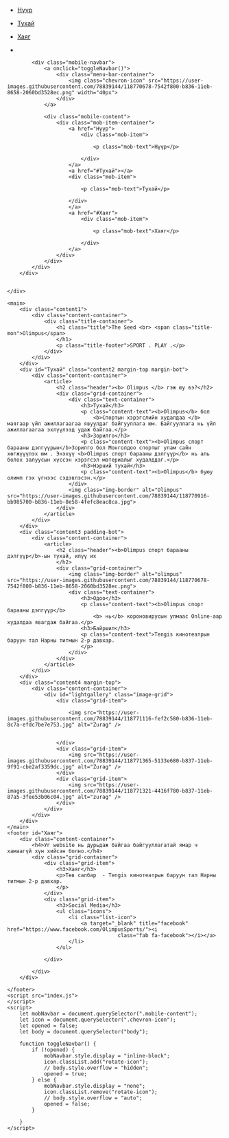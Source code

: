 <html lang="en">

<head>
    <meta charset="UTF-8">
    <meta http-equiv="X-UA-Compatible" content="IE=edge">
    <meta name="description" content="A landing page for Olipmus sports item.">
    <meta name="keywords" content="Olimpus sport baraa">
    <meta name="viewport" content="width=device-width, initial-scale=1.0">
    <link rel="stylesheet" href="./style.css" type="text/css" />
    <title>Olimpus</title>
    <script src="https://kit.fontawesome.com/2f23444d58.js" crossorigin="anonymous"></script>

</head>

<body>
    <div id="navbar" class="navbar-container">
        <div class="navbar-content-container">
            <div class="navbar-big-screen">
                <ul class="list-item-container">
                    <li class="list-item">
                        <a href="Нүүр">
                            <p>Нүүр</p>
                        </a>
                    </li>
                    <li class="list-item">
                        <a href="#Тухай">
                            <p>Тухай</p>
                        </a>
                    </li>
                    <li class="list-item">
                        <a href="#Хаяг">
                            <p>Хаяг</p>
                        </a>
                    </li>
                </ul>
                <ul class="list-icon-container">
                    <li class="list-icon">
                        <a target="_blank" title="facebook" href="https://www.facebook.com/OlimpusSports/"><i
                                    class="fab fa-facebook"></i></a>
                    </li>
                </ul>
            </div>

            <div class="mobile-navbar">
                <a onclick="toggleNavbar()">
                    <div class="menu-bar-container">
                        <img class="chevron-icon" src="https://user-images.githubusercontent.com/78839144/118770678-7542f800-b836-11eb-8658-2060bd3528ec.png" width="40px">
                    </div>
                </a>

                <div class="mobile-content">
                    <div class="mob-item-container">
                        <a href="Нүүр">
                            <div class="mob-item">

                                <p class="mob-text">Нүүр</p>

                            </div>
                        </a>
                        <a href="#Тухай"></a>
                        <div class="mob-item">

                            <p class="mob-text">Тухай</p>

                        </div>
                        </a>
                        <a href="#Хаяг">
                            <div class="mob-item">

                                <p class="mob-text">Хаяг</p>

                            </div>
                        </a>
                    </div>
                </div>
            </div>
        </div>


    </div>

    <main>
        <div class="content1">
            <div class="content-container">
                <div class="title-container">
                    <h1 class="title">The Seed <br> <span class="title-mon">Olimpus</span>
                    </h1>
                    <p class="title-footer">SPORT . PLAY .</p>
                </div>
            </div>
        </div>
        <div id="Тухай" class="content2 margin-top margin-bot">
            <div class="content-container">
                <article>
                    <h2 class="header"><b> Olimpus </b> гэж юу вэ?</h2>
                    <div class="grid-container">
                        <div class="text-container">
                            <h3>Тухай</h3>
                            <p class="content-text"><b>Olimpus</b> бол
                                <b>Спортын хэрэгслийн худалдаа </b> маягаар үйл ажиллагаагаа явуулдаг байгууллага юм. Байгууллага нь үйл ажиллагаагаа эхлүүлээд удаж байгаа.</p>
                            <h3>Зорилго</h3>
                            <p class="content-text"><b>Olimpus спорт барааны дэлгүүрын</b>Зорилго бол Монголдоо спортыг улам сайн хөгжүүүлэх юм . Энэхүү <b>Olimpus спорт барааны дэлгүүр</b> нь аль болох залуусын хүссэн хэрэгсэл материалыг худалддаг.</p>
                            <h3>Нэрний тухай</h3>
                            <p class="content-text"><b>Olimpus</b> буюу олимп гэх үгнээс сэдэвлэсэн.</p>
                        </div>
                        <img class="img-border" alt="Olimpus" src="https://user-images.githubusercontent.com/78839144/118770916-bb985700-b836-11eb-8e58-4fefc8eac8ca.jpg">
                    </div>
                </article>
            </div>
        </div>
        <div class="content3 padding-bot">
            <div class="content-container">
                <article>
                    <h2 class="header"><b>Olimpus спорт барааны дэлгүүр</b>-ын тухай, илүү их
                    </h2>
                    <div class="grid-container">
                        <img class="img-border" alt="olimpus" src="https://user-images.githubusercontent.com/78839144/118770678-7542f800-b836-11eb-8658-2060bd3528ec.png">
                        <div class="text-container">
                            <h3>Одоо</h3>
                            <p class="content-text"><b>Olimpus спорт барааны дэлгүүр</b>
                                <b> нь</b> короновирусын улмаас Online-аар худалдаа явагдаж байгаа.</p>
                            <h3>Байршил</h3>
                            <p class="content-text">Tengis кинотеатрын баруун тал Нарны титмын 2-р давхар.  
                            </p>
                        </div>
                    </div>
                </article>
            </div>
        </div>
        <div class="content4 margin-top">
            <div class="content-container">
                <div id="lightgallery" class="image-grid">
                    <div class="grid-item">

                        <img src="https://user-images.githubusercontent.com/78839144/118771116-fef2c580-b836-11eb-8c7a-efdc7be7e753.jpg" alt="Zurag" />


                    </div>
                    <div class="grid-item">
                        <img src="https://user-images.githubusercontent.com/78839144/118771365-5133e680-b837-11eb-9f91-cbe2af3359dc.jpg" alt="Zurag" />
                    </div>
                    <div class="grid-item">
                        <img src="https://user-images.githubusercontent.com/78839144/118771321-4416f780-b837-11eb-87a5-3fee53b06c04.jpg" alt="zurag" />
                    </div>
                </div>
            </div>
        </div>
    </main>
    <footer id="Хаяг">
        <div class="content-container">
            <h4>Уг website нь дурьдаж байгаа байгууллагатай ямар ч хамаагүй хүн хийсэн болно.</h4>
            <div class="grid-container">
                <div class="grid-item">
                    <h3>Хаяг</h3>
                    <p>Төв салбар  - Tengis кинотеатрын баруун тал Нарны титмын 2-р давхар.
                    </p>
                </div>
                <div class="grid-item">
                    <h3>Social Media</h3>
                    <ul class="icons">
                        <li class="list-icon">
                            <a target="_blank" title="facebook" href="https://www.facebook.com/OlimpusSports/"><i
                                        class="fab fa-facebook"></i></a>
                        </li>                                       
                    </ul>

                </div>

            </div>
        </div>

    </footer>
    <script src="index.js">
    </script>
    <script>
        let mobNavbar = document.querySelector(".mobile-content");
        let icon = document.querySelector(".chevron-icon");
        let opened = false;
        let body = document.querySelector("body");

        function toggleNavbar() {
            if (!opened) {
                mobNavbar.style.display = "inline-block";
                icon.classList.add("rotate-icon");
                // body.style.overflow = "hidden";
                opened = true;
            } else {
                mobNavbar.style.display = "none";
                icon.classList.remove("rotate-icon");
                // body.style.overflow = "auto";
                opened = false;
            }

        }
    </script>
</body>

</html>
